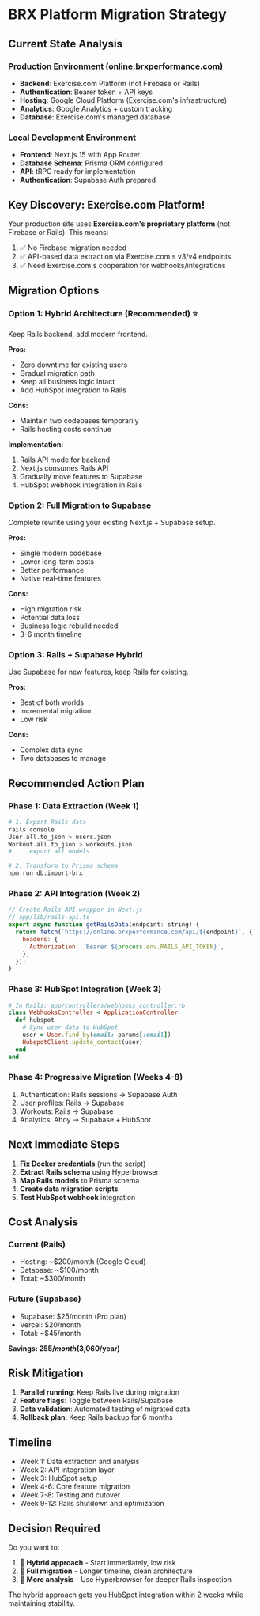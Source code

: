 # BRX Platform Migration Strategy

## Current State Analysis

### Production Environment (online.brxperformance.com)

- **Backend**: Exercise.com Platform (not Firebase or Rails)
- **Authentication**: Bearer token + API keys
- **Hosting**: Google Cloud Platform (Exercise.com's infrastructure)
- **Analytics**: Google Analytics + custom tracking
- **Database**: Exercise.com's managed database

### Local Development Environment

- **Frontend**: Next.js 15 with App Router
- **Database Schema**: Prisma ORM configured
- **API**: tRPC ready for implementation
- **Authentication**: Supabase Auth prepared

## Key Discovery: Exercise.com Platform!

Your production site uses **Exercise.com's proprietary platform** (not Firebase or Rails). This means:

1. ✅ No Firebase migration needed
2. ✅ API-based data extraction via Exercise.com's v3/v4 endpoints
3. ✅ Need Exercise.com's cooperation for webhooks/integrations

## Migration Options

### Option 1: Hybrid Architecture (Recommended) ⭐

Keep Rails backend, add modern frontend.

**Pros:**

- Zero downtime for existing users
- Gradual migration path
- Keep all business logic intact
- Add HubSpot integration to Rails

**Cons:**

- Maintain two codebases temporarily
- Rails hosting costs continue

**Implementation:**

1. Rails API mode for backend
2. Next.js consumes Rails API
3. Gradually move features to Supabase
4. HubSpot webhook integration in Rails

### Option 2: Full Migration to Supabase

Complete rewrite using your existing Next.js + Supabase setup.

**Pros:**

- Single modern codebase
- Lower long-term costs
- Better performance
- Native real-time features

**Cons:**

- High migration risk
- Potential data loss
- Business logic rebuild needed
- 3-6 month timeline

### Option 3: Rails + Supabase Hybrid

Use Supabase for new features, keep Rails for existing.

**Pros:**

- Best of both worlds
- Incremental migration
- Low risk

**Cons:**

- Complex data sync
- Two databases to manage

## Recommended Action Plan

### Phase 1: Data Extraction (Week 1)

```bash
# 1. Export Rails data
rails console
User.all.to_json > users.json
Workout.all.to_json > workouts.json
# ... export all models

# 2. Transform to Prisma schema
npm run db:import-brx
```

### Phase 2: API Integration (Week 2)

```javascript
// Create Rails API wrapper in Next.js
// app/lib/rails-api.ts
export async function getRailsData(endpoint: string) {
  return fetch(`https://online.brxperformance.com/api/${endpoint}`, {
    headers: {
      Authorization: `Bearer ${process.env.RAILS_API_TOKEN}`,
    },
  });
}
```

### Phase 3: HubSpot Integration (Week 3)

```ruby
# In Rails: app/controllers/webhooks_controller.rb
class WebhooksController < ApplicationController
  def hubspot
    # Sync user data to HubSpot
    user = User.find_by(email: params[:email])
    HubspotClient.update_contact(user)
  end
end
```

### Phase 4: Progressive Migration (Weeks 4-8)

1. Authentication: Rails sessions → Supabase Auth
2. User profiles: Rails → Supabase
3. Workouts: Rails → Supabase
4. Analytics: Ahoy → Supabase + HubSpot

## Next Immediate Steps

1. **Fix Docker credentials** (run the script)
2. **Extract Rails schema** using Hyperbrowser
3. **Map Rails models** to Prisma schema
4. **Create data migration scripts**
5. **Test HubSpot webhook** integration

## Cost Analysis

### Current (Rails)

- Hosting: ~$200/month (Google Cloud)
- Database: ~$100/month
- Total: ~$300/month

### Future (Supabase)

- Supabase: $25/month (Pro plan)
- Vercel: $20/month
- Total: ~$45/month

**Savings: $255/month ($3,060/year)**

## Risk Mitigation

1. **Parallel running**: Keep Rails live during migration
2. **Feature flags**: Toggle between Rails/Supabase
3. **Data validation**: Automated testing of migrated data
4. **Rollback plan**: Keep Rails backup for 6 months

## Timeline

- Week 1: Data extraction and analysis
- Week 2: API integration layer
- Week 3: HubSpot setup
- Week 4-6: Core feature migration
- Week 7-8: Testing and cutover
- Week 9-12: Rails shutdown and optimization

## Decision Required

Do you want to:

1. 🚀 **Hybrid approach** - Start immediately, low risk
2. 🔄 **Full migration** - Longer timeline, clean architecture
3. 🤔 **More analysis** - Use Hyperbrowser for deeper Rails inspection

The hybrid approach gets you HubSpot integration within 2 weeks while maintaining stability.
